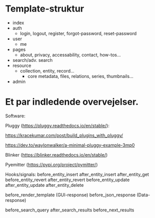 # Template-struktur

  - index
  - auth
      - login, logout, register, forgot-password, reset-password
  - user
      - me
  - pages
      - about, privacy, accessability, contact, how-tos...
  - search/adv. search
  - resource
      - collection, entity, record...
        - core metadata, files, relations, series, thumbnails...
  - admin


# Et par indledende overvejelser.

Software:

Pluggy (https://pluggy.readthedocs.io/en/stable/):

https://kracekumar.com/post/build_plugins_with_pluggy/

https://dev.to/waylonwalker/a-minimal-pluggy-example-3mp0

Blinker (https://blinker.readthedocs.io/en/stable/)

Pyemitter (https://pypi.org/project/pymitter/)


Hooks/signals: 
before_entity_insert 
after_entity_insert 
after_entity_get 
before_entity_revert 
after_entity_revert 
before_entity_update 
after_entity_update 
after_entity_delete 

before_render_template (GUI-response) 
before_json_response (Data-response) 

before_search_query 
after_search_results 
before_next_results 
